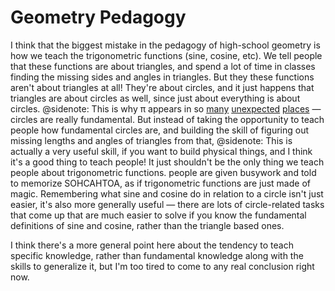 # Geometry Pedagogy

I think that the biggest mistake in the pedagogy of high-school geometry is how we teach the trigonometric functions (sine, cosine, etc). We tell people that these functions are about triangles, and spend a lot of time in classes finding the missing sides and angles in triangles. But they these functions aren't about triangles at all! They're about circles, and it just happens that triangles are about circles as well, since just about everything is about circles.
@sidenote: This is why π appears in so [many](https://primes.utm.edu/notes/relprime.html) [unexpected](https://people.math.osu.edu/edgar.2/piand.html) [places](https://www.mathpages.com/home/kmath668/kmath668.htm) — circles are really fundamental.
But instead of taking the opportunity to teach people how fundamental circles are, and building the skill of figuring out missing lengths and angles of triangles from that,
@sidenote: This is actually a very useful skill, if you want to build physical things, and I think it's a good thing to teach people! It just shouldn't be the only thing we teach people about trigonometric functions.
people are given busywork and told to memorize SOHCAHTOA, as if trigonometric functions are just made of magic. Remembering what sine and cosine do in relation to a circle isn't just easier, it's also more generally useful — there are lots of circle-related tasks that come up that are much easier to solve if you know the fundamental definitions of sine and cosine, rather than the triangle based ones.

I think there's a more general point here about the tendency to teach specific knowledge, rather than fundamental knowledge along with the skills to generalize it, but I'm too tired to come to any real conclusion right now.
